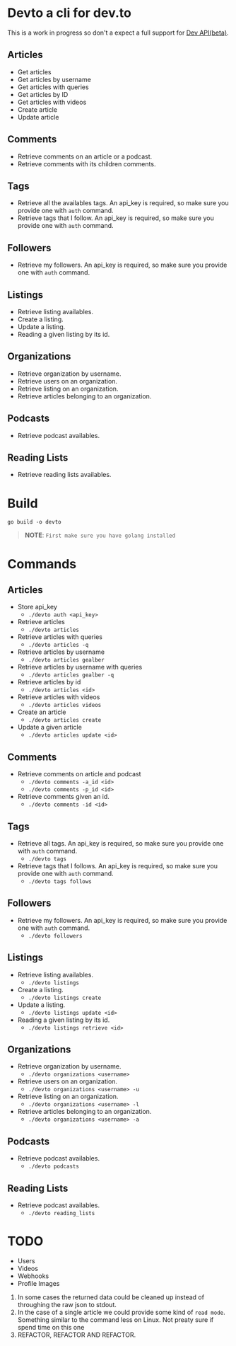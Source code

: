 # Devto a cli for dev.to

This is a work in progress so don't a expect a full support for [Dev API(beta)](https://docs.forem.com/api/).

## Articles
* Get articles
* Get articles by username
* Get articles with queries
* Get articles by ID
* Get articles with videos
* Create article
* Update article

## Comments
* Retrieve comments on an article or a podcast.
* Retrieve comments with its children comments.

## Tags
* Retrieve all the availables tags. An api_key is required, so make sure you provide one with `auth` command.
* Retrieve tags that I follow. An api_key is required, so make sure you provide one with `auth` command.

## Followers
* Retrieve my followers. An api_key is required, so make sure you provide one with `auth` command.

## Listings
* Retrieve listing availables.
* Create a listing.
* Update a listing.
* Reading a given listing by its id.

## Organizations
* Retrieve organization by username.
* Retrieve users on an organization. 
* Retrieve listing on an organization. 
* Retrieve articles belonging to an organization. 

## Podcasts
* Retrieve podcast availables.

## Reading Lists
* Retrieve reading lists availables.

# Build

`go build -o devto`

> **NOTE**: `First make sure you have golang installed`

# Commands

## Articles
* Store api_key
    * `./devto auth <api_key>`
* Retrieve articles
    * `./devto articles`
* Retrieve articles with queries
    * `./devto articles -q`
* Retrieve articles by username
    * `./devto articles gealber`
* Retrieve articles by username with queries
    * `./devto articles gealber -q`
* Retrieve articles by id
    * `./devto articles <id>`
* Retrieve articles with videos
    * `./devto articles videos`
* Create an article
    * `./devto articles create`
* Update a given article
    * `./devto articles update <id>`

## Comments
* Retrieve comments on article and podcast
    * `./devto comments -a_id <id>`
    * `./devto comments -p_id <id>`
* Retrieve comments given an id.
    * `./devto comments -id <id>`

## Tags
* Retrieve all tags. An api_key is required, so make sure you provide one with `auth` command.
    * `./devto tags`
* Retrieve tags that I follows. An api_key is required, so make sure you provide one with `auth` command.
    * `./devto tags follows`

## Followers
* Retrieve my followers. An api_key is required, so make sure you provide one with `auth` command.
    * `./devto followers`

## Listings
* Retrieve listing availables.
    * `./devto listings`
* Create a listing.
    * `./devto listings create`
* Update a listing.
    * `./devto listings update <id>`
* Reading a given listing by its id.
    * `./devto listings retrieve <id>`

## Organizations
* Retrieve organization by username.
    * `./devto organizations <username>`
* Retrieve users on an organization. 
    * `./devto organizations <username> -u`
* Retrieve listing on an organization. 
    * `./devto organizations <username> -l`
* Retrieve articles belonging to an organization. 
    * `./devto organizations <username> -a`

## Podcasts
* Retrieve podcast availables.
    * `./devto podcasts`

## Reading Lists
* Retrieve podcast availables.
    * `./devto reading_lists`

# TODO
* Users
* Videos
* Webhooks
* Profile Images

1. In  some cases the returned data could be cleaned up instead of throughing the raw json to stdout.
2. In the case of a single article we could provide some kind of `read mode`. Something similar to the command
less on Linux. Not preaty sure if spend time on this one 
3. REFACTOR, REFACTOR AND REFACTOR.
